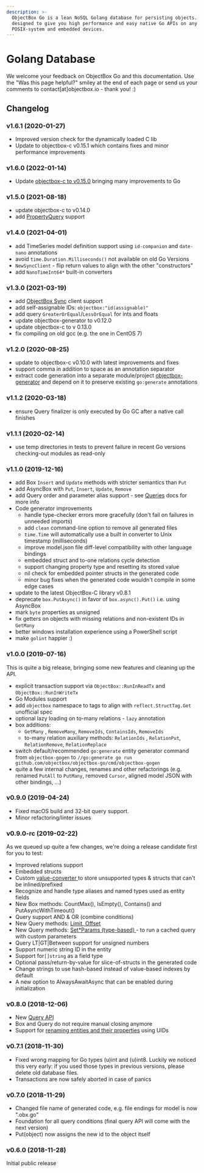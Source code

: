 ```yaml
---
description: >-
  ObjectBox Go is a lean NoSQL Golang database for persisting objects. It is
  designed to give you high performance and easy native Go APIs on any
  POSIX-system and embedded devices.
---
```


# Golang Database

We welcome your feedback on ObjectBox Go and this documentation. Use the "Was this page helpful?" smiley at the end of each page or send us your comments to contact\[at]objectbox.io - thank you! :)

## Changelog

### v1.6.1 (2020-01-27)

* Improved version check for the dynamically loaded C lib
* Update to objectbox-c v0.15.1 which contains fixes and minor performance improvements

### v1.6.0 (2022-01-14)

* Update [objectbox-c to v0.15.0](https://cpp.objectbox.io/#v0.15.0-2021-12-09) bringing many improvements to Go

### v1.5.0 (2021-08-18)

* update objectbox-c to v0.14.0
* add [PropertyQuery](queries.md#propertyquery) support

### v1.4.0 (2021-04-01)

* add TimeSeries model definition support using `id-companion` and `date-nano` annotations
* avoid `time.Duration.Milliseconds()` not available on old Go Versions
* `NewSyncClient` - flip return values to align with the other "constructors"
* add `NanoTimeInt64*` built-in converters

### v1.3.0 (2021-03-19)

* add [ObjectBox Sync](https://objectbox.io/sync/) client support
* add self-assignable IDs: `objectbox:"id(assignable)"`
* add query `GreaterOrEqual`/`LessOrEqual` for ints and floats
* update objectbox-generator to v0.12.0
* update objectbox-c to v 0.13.0
* fix compiling on old gcc (e.g. the one in CentOS 7)

### v1.2.0 (2020-08-25)

* update to objectbox-c v0.10.0 with latest improvements and fixes
* support comma in addition to space as an annotation separator
* extract code generation into a separate module/project [objectbox-generator](https://app.gitbook.com/s/-LR89ifsSca2Mcwcn53Q/github.com/objectbox/objectbox-generator) and depend on it to preserve existing `go:generate` annotations

### v1.1.2 (2020-03-18)

* ensure Query finalizer is only executed by Go GC after a native call finishes

### v1.1.1 (2020-02-14)

* use temp directories in tests to prevent failure in recent Go versions checking-out modules as read-only

### v1.1.0 (2019-12-16)

* add Box `Insert` and `Update` methods with stricter semantics than `Put`
* add AsyncBox with `Put`, `Insert`, `Update`, `Remove`
* add Query order and parameter alias support - see [Queries](queries.md) docs for more info
* Code generator improvements
  * handle type-checker errors more gracefully (don't fail on failures in unneeded imports)&#x20;
  * add `clean` command-line option to remove all generated files
  * `time.Time` will automatically use a built in converter to Unix timestamp (milliseconds)
  * improve model.json file diff-level compatibility with other language bindings
  * embedded struct and to-one relations cycle detection
  * support changing property type and resetting its stored value
  * nil check for embedded pointer structs in the generated code
  * minor bug fixes when the generated code wouldn't compile in some edge cases
* update to the latest ObjectBox-C library v0.8.1
* deprecate `box.PutAsync()` in favor of `box.async().Put()` i.e. using AsyncBox
* mark `byte` properties as unsigned
* fix getters on objects with missing relations and non-existent IDs in `GetMany`
* better windows installation experience using a PowerShell script
* make `golint` happier :)

### v1.0.0 (2019-07-16)

This is quite a big release, bringing some new features and cleaning up the API.

* explicit transaction support via `ObjectBox::RunInReadTx` and `ObjectBox::RunInWriteTx`
* Go Modules support
* add `objectbox` namespace to tags to align with `reflect.StructTag.Get` unofficial spec
* optional lazy loading on to-many relations - `lazy` annotation
* box additions:
  * `GetMany` , `RemoveMany`, `RemoveIds`, `ContainsIds`, `RemoveIds`
  * to-many relation auxiliary methods: `RelationIds` , `RelationPut`, `RelationRemove`, `RelationReplace`
* switch default/recommended `go:generate` entity generator command from `objectbox-gogen` to  `//go:generate go run github.com/objectbox/objectbox-go/cmd/objectbox-gogen`
* quite a few internal changes, renames and other refactorings (e.g. renamed `PutAll` to `PutMany`, removed `Cursor`, aligned model JSON with other bindings, ...)

### v0.9.0 (2019-04-24)

* Fixed macOS build and 32-bit query support.
* Minor refactoring/linter issues

### v0.9.0-rc (2019-02-22)

As we queued up quite a few changes, we're doing a release candidate first for you to test:

* Improved relations support
* Embedded structs
* Custom [value-converter ](custom-types.md)to store unsupported types & structs that can't be inlined/prefixed
* Recognize and handle type aliases and named types used as entity fields
* New Box methods: CountMax(), IsEmpty(), Contains() and PutAsyncWithTimeout()
* Query support AND & OR (combine conditions)
* New Query methods: [Limit, Offset](queries.md#limit-offset-and-pagination)
* New Query methods: [Set\*Params (type-based) ](queries.md#reusing-queries-and-parameters)- to run a cached query with custom  parameters
* Query LT|GT|Between support for unsigned numbers
* Support numeric string ID in the entity
* Support for`[]string` as a field type
* Optional pass/return-by-value for slice-of-structs in the generated code
* Change strings to use hash-based instead of value-based indexes by default
* A new option to AlwaysAwaitAsync that can be enabled during initialization

### v0.8.0 (2018-12-06)

* New [Query API](queries.md)
* Box and Query do not require manual closing anymore
* Support for [renaming entities and their properties](schema-changes.md) using UIDs

### v0.7.1 (2018-11-30)

* Fixed wrong mapping for Go types (u)int and (u)int8. Luckily we noticed this very early: if you used those types in previous versions, please delete old database files.
* Transactions are now safely aborted in case of panics

### v0.7.0 (2018-11-29)

* Changed file name of generated code, e.g. file endings for model is now ".obx.go"
* Foundation for all query conditions (final query API will come with the next version)
* Put(object) now assigns the new id to the object itself

### v0.6.0 (2018-11-28)

Initial public release
